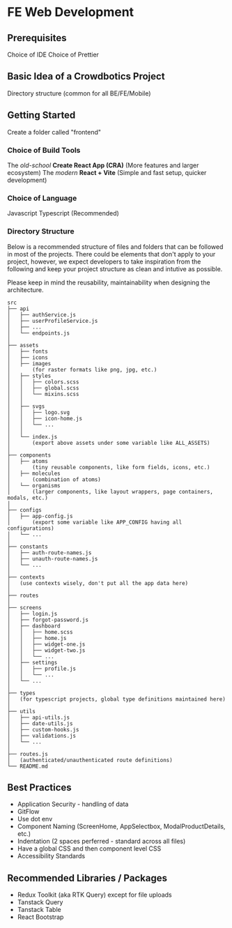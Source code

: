 # FE Web Development

## Prerequisites
Choice of IDE
Choice of Prettier

## Basic Idea of a Crowdbotics Project
Directory structure (common for all BE/FE/Mobile)

## Getting Started
Create a folder called "frontend"

### Choice of Build Tools
The _old-school_ **Create React App (CRA)** (More features and larger ecosystem)
The _modern_ **React + Vite** (Simple and fast setup, quicker development)

### Choice of Language
Javascript
Typescript (Recommended)

### Directory Structure
Below is a recommended structure of files and folders that can be followed in most of the projects. There could be elements that don't apply to your project, however, we expect developers to take inspiration from the following and keep your project structure as clean and intutive as possible.

Please keep in mind the reusability, maintainability when designing the architecture.
```
src
├── api
│   ├── authService.js
│   ├── userProfileService.js
│   ├── ...
│   └── endpoints.js
│
├── assets
│   ├── fonts
│   ├── icons
│   ├── images
│       (for raster formats like png, jpg, etc.)
│   ├── styles
│   │   ├── colors.scss
│   │   ├── global.scss
│   │   └── mixins.scss
│   │
│   ├── svgs
│   │   ├── logo.svg
│   │   ├── icon-home.js
│   │   └── ...
│   │
│   └── index.js
│       (export above assets under some variable like ALL_ASSETS)
│
├── components
│   ├── atoms
│       (tiny reusable components, like form fields, icons, etc.)
│   ├── molecules
│       (combination of atoms)
│   └── organisms
│       (larger components, like layout wrappers, page containers, modals, etc.)
│
├── configs
│   ├── app-config.js
│       (export some variable like APP_CONFIG having all configurations)
│   └── ...
│
├── constants
│   ├── auth-route-names.js
│   ├── unauth-route-names.js
│   └── ...
│
├── contexts
│   (use contexts wisely, don't put all the app data here)
│
├── routes
│
├── screens
│   ├── login.js
│   ├── forgot-password.js
│   ├── dashboard
│   │   ├── home.scss
│   │   ├── home.js
│   │   ├── widget-one.js
│   │   ├── widget-two.js
│   │   └── ...
│   ├── settings
│   │   ├── profile.js
│   │   └── ...
│   └── ...
│
├── types
│   (for typescript projects, global type definitions maintained here)
│
├── utils
│   ├── api-utils.js
│   ├── date-utils.js
│   ├── custom-hooks.js
│   ├── validations.js
│   └── ...
│
├── routes.js
│   (authenticated/unauthenticated route definitions)
└── README.md
```

## Best Practices
- Application Security - handling of data
- GitFlow
- Use dot env
- Component Naming (ScreenHome, AppSelectbox, ModalProductDetails, etc.)
- Indentation (2 spaces perferred - standard across all files)
- Have a global CSS and then component level CSS
- Accessibility Standards

## Recommended Libraries / Packages
- Redux Toolkit (aka RTK Query) except for file uploads
- Tanstack Query
- Tanstack Table
- React Bootstrap
